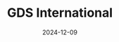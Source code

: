 ---  
layout: startup_page  
title: "GDS International"  
id: "gdsinternational.com"  
permalink: "/gdsinternationalgdsinternational.com12092024/"  
website: "http://www.gdsinternational.com"  
funding_round: "Series B"  
funding_amount: "$1.2B"  
investors: "SoftBank Vision Fund, Kenneth Griffin"  
about: "GDS International (GDSI) is a data center pioneer developing and operating next-generation digital infrastructure for industry leaders. They provide reliable, scalable, and cost-effective solutions for hyperscalers and large enterprises, empowering them to connect with and support their customers. GDSI's cutting-edge data centers spur innovation and shape the future of industries across Asia."  
markets: "Data Centers, Event Management, Events"  
hq: "Bristol, City of, United Kingdom"  
founded_year: "1993"  
linkedin: "https://www.linkedin.com/company/global-destinations-solution-international"  
twitter: "http://twitter.com/GDS_INTNL"  
instagram: ""  
facebook: "https://www.facebook.com/gdsinternational"  
crunchbase: "https://www.crunchbase.com/organization/gds-international"  
pitchbook: ""  

date_display: "09-Dec-2024"  
date: "2024-12-09"

# SEO Optimization  
meta_title: "GDS International - Series B Funding ($1.2B)"  
meta_description: "GDS International, GDS International (GDSI) is a data center pioneer developing and operating next-generation digital infrastructure for industry leaders. They provide r..."  
meta_keywords: "GDS International, Data Centers, Event Management, Events, Series B funding"  
canonical_url: "https://startup.projectstartups.com/gdsinternationalgdsinternational.com12092024/"  
---